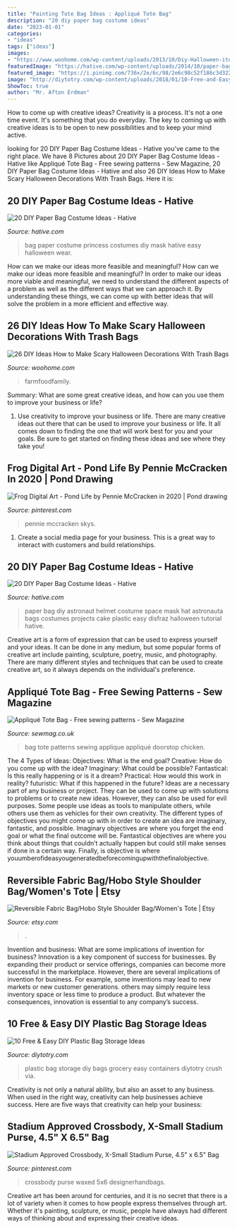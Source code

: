 ```yaml
---
title: "Painting Tote Bag Ideas : Appliqué Tote Bag"
description: "20 diy paper bag costume ideas"
date: "2023-01-01"
categories:
- "ideas"
tags: ["ideas"]
images:
- "https://www.woohome.com/wp-content/uploads/2013/10/Diy-Halloween-items-With-Trash-Bags-7-2.jpg"
featuredImage: "https://hative.com/wp-content/uploads/2014/10/paper-bag-costume-ideas/5-paper-bag-astronaut-helmet-costume.jpg"
featured_image: "https://i.pinimg.com/736x/2e/6c/98/2e6c98c52f186c3d32225a97a30f9ee1.jpg"
image: "http://diytotry.com/wp-content/uploads/2018/01/10-Free-and-Easy-DIY-Plastic-Bag-Storage-Ideas.jpg"
ShowToc: true
author: "Mr. Afton Erdman"
---
```



How to come up with creative ideas?
Creativity is a process. It's not a one time event. It's something that you do everyday. The key to coming up with creative ideas is to be open to new possibilities and to keep your mind active.

	

		
looking for 20 DIY Paper Bag Costume Ideas - Hative you've came to the right place. We have 8 Pictures about 20 DIY Paper Bag Costume Ideas - Hative like Appliqué Tote Bag - Free sewing patterns - Sew Magazine, 20 DIY Paper Bag Costume Ideas - Hative and also 26 DIY Ideas How to Make Scary Halloween Decorations With Trash Bags. Here it is:
		
    
## 20 DIY Paper Bag Costume Ideas - Hative

<img loading=lazy src="https://hative.com/wp-content/uploads/2014/10/paper-bag-costume-ideas/19-paper-bag-princess.jpg" onerror="this.onerror=null;this.src='https://tse1.mm.bing.net/th?id=OIP.TOSh5LS-WSq5fPjx4NZtuAHaJ4&amp;pid=15.1';" alt="20 DIY Paper Bag Costume Ideas - Hative">

_Source: hative.com_

>bag paper costume princess costumes diy mask hative easy halloween wear. 

	

How can we make our ideas more feasible and meaningful?
How can we make our ideas more feasible and meaningful? In order to make our ideas more viable and meaningful, we need to understand the different aspects of a problem as well as the different ways that we can approach it. By understanding these things, we can come up with better ideas that will solve the problem in a more efficient and effective way.

    
## 26 DIY Ideas How To Make Scary Halloween Decorations With Trash Bags

<img loading=lazy src="https://www.woohome.com/wp-content/uploads/2013/10/Diy-Halloween-items-With-Trash-Bags-7-2.jpg" onerror="this.onerror=null;this.src='https://tse2.mm.bing.net/th?id=OIP.lUSX6RPEDdUhbOMG1u6oogHaJ4&amp;pid=15.1';" alt="26 DIY Ideas How to Make Scary Halloween Decorations With Trash Bags">

_Source: woohome.com_

>farmfoodfamily. 

	

Summary: What are some great creative ideas, and how can you use them to improve your business or life?
1. Use creativity to improve your business or life.
There are many creative ideas out there that can be used to improve your business or life. It all comes down to finding the one that will work best for you and your goals. Be sure to get started on finding these ideas and see where they take you!

    
## Frog Digital Art - Pond Life By Pennie McCracken In 2020 | Pond Drawing

<img loading=lazy src="https://i.pinimg.com/736x/2e/6c/98/2e6c98c52f186c3d32225a97a30f9ee1.jpg" onerror="this.onerror=null;this.src='https://tse4.mm.bing.net/th?id=OIP.VSnUrVT_ydKOOnlljD2GwAHaF7&amp;pid=15.1';" alt="Frog Digital Art - Pond Life by Pennie McCracken in 2020 | Pond drawing">

_Source: pinterest.com_

>pennie mccracken skys. 

	

1. Create a social media page for your business. This is a great way to interact with customers and build relationships.

    
## 20 DIY Paper Bag Costume Ideas - Hative

<img loading=lazy src="https://hative.com/wp-content/uploads/2014/10/paper-bag-costume-ideas/5-paper-bag-astronaut-helmet-costume.jpg" onerror="this.onerror=null;this.src='https://tse3.mm.bing.net/th?id=OIP.9iHzEgLzk0MH1STOAcIobwHaHa&amp;pid=15.1';" alt="20 DIY Paper Bag Costume Ideas - Hative">

_Source: hative.com_

>paper bag diy astronaut helmet costume space mask hat astronauta bags costumes projects cake plastic easy disfraz halloween tutorial hative. 

	

Creative art is a form of expression that can be used to express yourself and your ideas. It can be done in any medium, but some popular forms of creative art include painting, sculpture, poetry, music, and photography. There are many different styles and techniques that can be used to create creative art, so it always depends on the individual's preference.

    
## Appliqué Tote Bag - Free Sewing Patterns - Sew Magazine

<img loading=lazy src="https://www.sewmag.co.uk/images/uploads/patterns/appliquebunnybag.jpg" onerror="this.onerror=null;this.src='https://tse3.mm.bing.net/th?id=OIP.oxt4wuOQWCGY5-hEmw2HIwHaLi&amp;pid=15.1';" alt="Appliqué Tote Bag - Free sewing patterns - Sew Magazine">

_Source: sewmag.co.uk_

>bag tote patterns sewing applique appliqué doorstop chicken. 

	

The 4 Types of Ideas: Objectives: What is the end goal? Creative: How do you come up with the idea? Imaginary: What could be possible? Fantastical: Is this really happening or is it a dream? Practical: How would this work in reality? futuristic: What if this happened in the future?
Ideas are a necessary part of any business or project. They can be used to come up with solutions to problems or to create new ideas. However, they can also be used for evil purposes. Some people use ideas as tools to manipulate others, while others use them as vehicles for their own creativity. 
The different types of objectives you might come up with in order to create an idea are imaginary, fantastic, and possible. Imaginary objectives are where you forget the end goal or what the final outcome will be. Fantastical objectives are where you think about things that couldn’t actually happen but could still make senses if done in a certain way. Finally, is objective is where youumberofideasyougeneratedbeforecomingupwiththefinalobjective.

    
## Reversible Fabric Bag/Hobo Style Shoulder Bag/Women&#039;s Tote | Etsy

<img loading=lazy src="https://i.etsystatic.com/22902149/r/il/8f3979/2417891659/il_fullxfull.2417891659_ggzv.jpg" onerror="this.onerror=null;this.src='https://tse1.mm.bing.net/th?id=OIP.cph8WMFfQY0S79soVDqa6gHaLr&amp;pid=15.1';" alt="Reversible Fabric Bag/Hobo Style Shoulder Bag/Women&#039;s Tote | Etsy">

_Source: etsy.com_

>. 

	

Invention and business: What are some implications of invention for business?
Innovation is a key component of success for businesses. By expanding their product or service offerings, companies can become more successful in the marketplace. However, there are several implications of invention for business. For example, some inventions may lead to new markets or new customer generations. others may simply require less inventory space or less time to produce a product. But whatever the consequences, innovation is essential to any company’s success.

    
## 10 Free &amp; Easy DIY Plastic Bag Storage Ideas

<img loading=lazy src="http://diytotry.com/wp-content/uploads/2018/01/10-Free-and-Easy-DIY-Plastic-Bag-Storage-Ideas.jpg" onerror="this.onerror=null;this.src='https://tse4.mm.bing.net/th?id=OIP.2n5ZDEErz5buWvZng3xNvwHaRp&amp;pid=15.1';" alt="10 Free &amp; Easy DIY Plastic Bag Storage Ideas">

_Source: diytotry.com_

>plastic bag storage diy bags grocery easy containers diytotry crush via. 

	

Creativity is not only a natural ability, but also an asset to any business. When used in the right way, creativity can help businesses achieve success. Here are five ways that creativity can help your business: 

    
## Stadium Approved Crossbody, X-Small Stadium Purse, 4.5&quot; X 6.5&quot; Bag

<img loading=lazy src="https://i.pinimg.com/736x/cb/03/12/cb03128be11dd0f39b2fb18af486a3f8.jpg" onerror="this.onerror=null;this.src='https://tse1.mm.bing.net/th?id=OIP.OoFM0bf8BD04ekghdBgsVAHaKB&amp;pid=15.1';" alt="Stadium Approved Crossbody, X-Small Stadium Purse, 4.5&quot; x 6.5&quot; Bag">

_Source: pinterest.com_

>crossbody purse waxed 5x6 designerhandbags. 

	

Creative art has been around for centuries, and it is no secret that there is a lot of variety when it comes to how people express themselves through art. Whether it's painting, sculpture, or music, people have always had different ways of thinking about and expressing their creative ideas.

